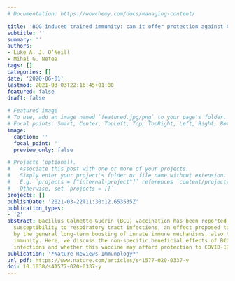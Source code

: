```yaml
---
# Documentation: https://wowchemy.com/docs/managing-content/

title: 'BCG-induced trained immunity: can it offer protection against COVID-19?'
subtitle: ''
summary: ''
authors:
- Luke A. J. O’Neill
- Mihai G. Netea
tags: []
categories: []
date: '2020-06-01'
lastmod: 2021-03-03T22:16:45+01:00
featured: false
draft: false

# Featured image
# To use, add an image named `featured.jpg/png` to your page's folder.
# Focal points: Smart, Center, TopLeft, Top, TopRight, Left, Right, BottomLeft, Bottom, BottomRight.
image:
  caption: ''
  focal_point: ''
  preview_only: false

# Projects (optional).
#   Associate this post with one or more of your projects.
#   Simply enter your project's folder or file name without extension.
#   E.g. `projects = ["internal-project"]` references `content/project/deep-learning/index.md`.
#   Otherwise, set `projects = []`.
projects: []
publishDate: '2021-03-22T11:30:12.653535Z'
publication_types:
- '2'
abstract: Bacillus Calmette–Guérin (BCG) vaccination has been reported to decrease
  susceptibility to respiratory tract infections, an effect proposed to be mediated
  by the general long-term boosting of innate immune mechanisms, also termed trained
  immunity. Here, we discuss the non-specific beneficial effects of BCG against viral
  infections and whether this vaccine may afford protection to COVID-19.
publication: '*Nature Reviews Immunology*'
url_pdf: https://www.nature.com/articles/s41577-020-0337-y
doi: 10.1038/s41577-020-0337-y
---
```

